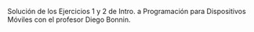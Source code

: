 Solución de los Ejercicios 1 y 2 de Intro. a Programación para Dispositivos Móviles con el profesor Diego Bonnin.
